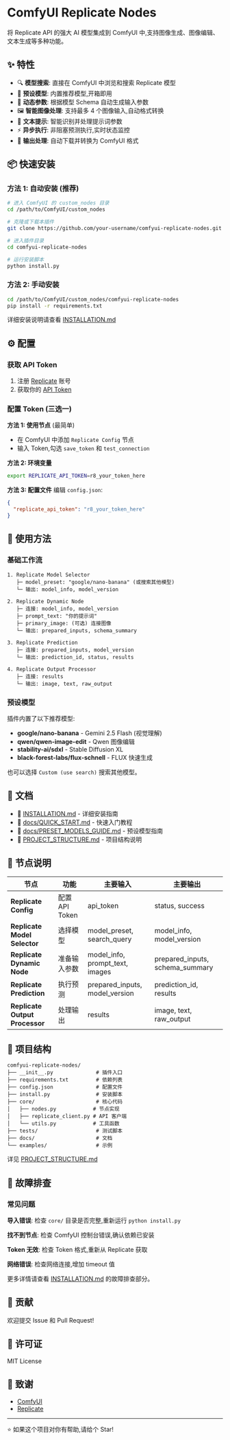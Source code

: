 # ComfyUI Replicate Nodes

将 Replicate API 的强大 AI 模型集成到 ComfyUI 中,支持图像生成、图像编辑、文本生成等多种功能。

## ✨ 特性

- 🔍 **模型搜索**: 直接在 ComfyUI 中浏览和搜索 Replicate 模型
- 🎯 **预设模型**: 内置推荐模型,开箱即用
- 🔄 **动态参数**: 根据模型 Schema 自动生成输入参数
- 🖼️ **智能图像处理**: 支持最多 4 个图像输入,自动格式转换
- 📝 **文本提示**: 智能识别并处理提示词参数
- ⚡ **异步执行**: 非阻塞预测执行,实时状态监控
- 🎨 **输出处理**: 自动下载并转换为 ComfyUI 格式

## 📦 快速安装

### 方法 1: 自动安装 (推荐)

```bash
# 进入 ComfyUI 的 custom_nodes 目录
cd /path/to/ComfyUI/custom_nodes

# 克隆或下载本插件
git clone https://github.com/your-username/comfyui-replicate-nodes.git

# 进入插件目录
cd comfyui-replicate-nodes

# 运行安装脚本
python install.py
```

### 方法 2: 手动安装

```bash
cd /path/to/ComfyUI/custom_nodes/comfyui-replicate-nodes
pip install -r requirements.txt
```

详细安装说明请查看 [INSTALLATION.md](INSTALLATION.md)

## ⚙️ 配置

### 获取 API Token

1. 注册 [Replicate](https://replicate.com) 账号
2. 获取你的 [API Token](https://replicate.com/account/api-tokens)

### 配置 Token (三选一)

**方法 1: 使用节点** (最简单)
- 在 ComfyUI 中添加 `Replicate Config` 节点
- 输入 Token,勾选 `save_token` 和 `test_connection`

**方法 2: 环境变量**
```bash
export REPLICATE_API_TOKEN=r8_your_token_here
```

**方法 3: 配置文件**
编辑 `config.json`:
```json
{
  "replicate_api_token": "r8_your_token_here"
}
```

## 🚀 使用方法

### 基础工作流

```
1. Replicate Model Selector
   ├─ model_preset: "google/nano-banana" (或搜索其他模型)
   └─ 输出: model_info, model_version

2. Replicate Dynamic Node
   ├─ 连接: model_info, model_version
   ├─ prompt_text: "你的提示词"
   ├─ primary_image: (可选) 连接图像
   └─ 输出: prepared_inputs, schema_summary

3. Replicate Prediction
   ├─ 连接: prepared_inputs, model_version
   └─ 输出: prediction_id, status, results

4. Replicate Output Processor
   ├─ 连接: results
   └─ 输出: image, text, raw_output
```

### 预设模型

插件内置了以下推荐模型:

- **google/nano-banana** - Gemini 2.5 Flash (视觉理解)
- **qwen/qwen-image-edit** - Qwen 图像编辑
- **stability-ai/sdxl** - Stable Diffusion XL
- **black-forest-labs/flux-schnell** - FLUX 快速生成

也可以选择 `Custom (use search)` 搜索其他模型。

## 📖 文档

- 📘 [INSTALLATION.md](INSTALLATION.md) - 详细安装指南
- 📗 [docs/QUICK_START.md](docs/QUICK_START.md) - 快速入门教程
- 📙 [docs/PRESET_MODELS_GUIDE.md](docs/PRESET_MODELS_GUIDE.md) - 预设模型指南
- 📕 [PROJECT_STRUCTURE.md](PROJECT_STRUCTURE.md) - 项目结构说明

## 🔧 节点说明

| 节点 | 功能 | 主要输入 | 主要输出 |
|------|------|----------|----------|
| **Replicate Config** | 配置 API Token | api_token | status, success |
| **Replicate Model Selector** | 选择模型 | model_preset, search_query | model_info, model_version |
| **Replicate Dynamic Node** | 准备输入参数 | model_info, prompt_text, images | prepared_inputs, schema_summary |
| **Replicate Prediction** | 执行预测 | prepared_inputs, model_version | prediction_id, results |
| **Replicate Output Processor** | 处理输出 | results | image, text, raw_output |

## 📁 项目结构

```
comfyui-replicate-nodes/
├── __init__.py              # 插件入口
├── requirements.txt         # 依赖列表
├── config.json              # 配置文件
├── install.py               # 安装脚本
├── core/                    # 核心代码
│   ├── nodes.py            # 节点实现
│   ├── replicate_client.py # API 客户端
│   └── utils.py            # 工具函数
├── tests/                   # 测试脚本
├── docs/                    # 文档
└── examples/                # 示例
```

详见 [PROJECT_STRUCTURE.md](PROJECT_STRUCTURE.md)

## 🐛 故障排查

### 常见问题

**导入错误**: 检查 `core/` 目录是否完整,重新运行 `python install.py`

**找不到节点**: 检查 ComfyUI 控制台错误,确认依赖已安装

**Token 无效**: 检查 Token 格式,重新从 Replicate 获取

**网络错误**: 检查网络连接,增加 timeout 值

更多详情请查看 [INSTALLATION.md](INSTALLATION.md) 的故障排查部分。

## 🤝 贡献

欢迎提交 Issue 和 Pull Request!

## 📄 许可证

MIT License

## 🙏 致谢

- [ComfyUI](https://github.com/comfyanonymous/ComfyUI)
- [Replicate](https://replicate.com)

---

⭐ 如果这个项目对你有帮助,请给个 Star!
